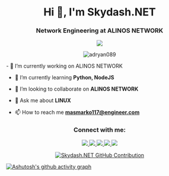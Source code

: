 <h1 align="center">Hi 👋, I'm Skydash.NET</h1>
<h3 align="center">Network Engineering at ALINOS NETWORK</h3>
<p align="center"><img src="https://myreadme.vercel.app/api/embed/adryan089?panels=userstatistics,toplanguages,commitgraph"/></p>
<p align="center"> <img src="https://komarev.com/ghpvc/?username=adryan089&label=visitor&color=10a305&style=plastic" alt="adryan089" /> </p>
- 🔭 I’m currently working on ALINOS NETWORK

- 🌱 I’m currently learning **Python, NodeJS**

- 👯 I’m looking to collaborate on **ALINOS NETWORK**

- 💬 Ask me about **LINUX**

- 📫 How to reach me **masmarko117@engineer.com**

<h3 align="center">Connect with me:</h3>
<p align="center">
 <a href="https://www.linkedin.com/in/skydash" target="_blank">
  <img src="https://img.shields.io/badge/LinkedIn-0077B5?style=for-the-badge&logo=linkedin&logoColor=white" />
 </a>
 <a href="https://twitter.com/adryan_marko089" target="_blank">
  <img src="https://img.shields.io/badge/Twitter-1DA1F2?style=for-the-badge&logo=twitter&logoColor=white" />
 </a>
 <a href="https://instagram.com/adryan_pintratamaa" target="_blank">
  <img src="https://img.shields.io/badge/Instagram-fe4164?style=for-the-badge&logo=instagram&logoColor=white" />
 </a> 
 <a href="https://facebook.com/adryan.pintratama12" target="_blank">
  <img src="https://img.shields.io/badge/Facebook-20BEFF?&style=for-the-badge&logo=facebook&logoColor=white"  />
  </a>
 <a href="https://www.reddit.com/user/Ill-Resolution6" target="_blank">
 <img src="https://img.shields.io/badge/Reddit-ff5700?style=for-the-badge&logo=reddit&logoColor=white" />
 </a>
</p>

<p align="center">
  <a href="https://github.com/alsiam">
    <img src="https://github-profile-summary-cards.vercel.app/api/cards/profile-details?username=adryan089&theme=radical" alt="Skydash.NET GitHub Contribution"/>
  </a>
</p>

[![Ashutosh's github activity graph](https://github-readme-activity-graph.vercel.app/graph?username=adryan089&theme=react-dark&hide_border=true)](https://github.com/ashutosh00710/github-readme-activity-graph)
